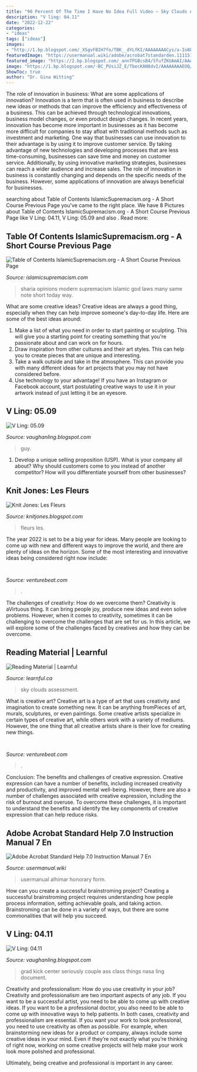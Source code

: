 ```yaml
---
title: "90 Percent Of The Time I Have No Idea Full Video ~ Sky Clouds Assessment"
description: "V ling: 04.11"
date: "2022-12-22"
categories:
- "ideas"
tags: ["ideas"]
images:
- "http://1.bp.blogspot.com/_X5gvFBIH7fo/TBK__dYLfKI/AAAAAAAACys/a-Io8LAWKU8/s1600/IMG_2592.JPG"
featuredImage: "https://usermanual.wiki/adobe/acrobat7standarden.1111513595-User-Guide-Page-1.png"
featured_image: "https://2.bp.blogspot.com/_annTPGBcsB4/SfufZKUAmAI/AAAAAAAABy8/-U_n7LiNK34/s400/guy.jpg"
image: "https://1.bp.blogspot.com/-BC_PUsiJZ_E/TbecKAN8dvI/AAAAAAAAEOQ/JpgJOgRrwoY/s320/IMGP7998.JPG"
ShowToc: true
author: "Dr. Gina Witting"
---
```



The role of innovation in business: What are some applications of innovation?
Innovation is a term that is often used in business to describe new ideas or methods that can improve the efficiency and effectiveness of a business. This can be achieved through technological innovations, business model changes, or even product design changes. In recent years, innovation has become more important in businesses as it has become more difficult for companies to stay afloat with traditional methods such as investment and marketing. One way that businesses can use innovation to their advantage is by using it to improve customer service. By taking advantage of new technologies and developing processes that are less time-consuming, businesses can save time and money on customer service. Additionally, by using innovative marketing strategies, businesses can reach a wider audience and increase sales. The role of innovation in business is constantly changing and depends on the specific needs of the business. However, some applications of innovation are always beneficial for businesses.

	

		
searching about Table of Contents IslamicSupremacism.org - A Short Course Previous Page you've came to the right place. We have 8 Pictures about Table of Contents IslamicSupremacism.org - A Short Course Previous Page like V Ling: 04.11, V Ling: 05.09 and also . Read more:
		
    
## Table Of Contents IslamicSupremacism.org - A Short Course Previous Page

<img loading=lazy src="http://islamicsupremacism.com/47_Modern_Jurists_&amp;_Sharia_Scholars_Opinions_on_IS&amp;J_files/pastedGraphic_1.png" onerror="this.onerror=null;this.src='https://tse3.mm.bing.net/th?id=OIP.jgEkr4nKTe6t0OdGo-vaZQAAAA&amp;pid=15.1';" alt="Table of Contents IslamicSupremacism.org - A Short Course Previous Page">

_Source: islamicsupremacism.com_

>sharia opinions modern supremacism islamic god laws many same note short today way. 

	

What are some creative ideas?
Creative ideas are always a good thing, especially when they can help improve someone's day-to-day life. Here are some of the best ideas around: 
1. Make a list of what you need in order to start painting or sculpting. This will give you a starting point for creating something that you're passionate about and can work on for hours. 
2. Draw inspiration from other cultures and their art styles. This can help you to create pieces that are unique and interesting. 
3. Take a walk outside and take in the atmosphere. This can provide you with many different ideas for art projects that you may not have considered before. 
4. Use technology to your advantage! If you have an Instagram or Facebook account, start postulating creative ways to use it in your artwork instead of just letting it be an eyesore.

    
## V Ling: 05.09

<img loading=lazy src="https://2.bp.blogspot.com/_annTPGBcsB4/SfufZKUAmAI/AAAAAAAABy8/-U_n7LiNK34/s400/guy.jpg" onerror="this.onerror=null;this.src='https://tse2.mm.bing.net/th?id=OIP.YIKbWm4cKK_m2tTEIvudWQHaK5&amp;pid=15.1';" alt="V Ling: 05.09">

_Source: vaughanling.blogspot.com_

>guy. 

	

1. Develop a unique selling proposition (USP). What is your company all about? Why should customers come to you instead of another competitor? How will you differentiate yourself from other businesses? 

    
## Knit Jones: Les Fleurs

<img loading=lazy src="http://1.bp.blogspot.com/_X5gvFBIH7fo/TBK__dYLfKI/AAAAAAAACys/a-Io8LAWKU8/s1600/IMG_2592.JPG" onerror="this.onerror=null;this.src='https://tse4.mm.bing.net/th?id=OIP.DyKaxldZ5OQXQaR7ie-UXQHaLG&amp;pid=15.1';" alt="Knit Jones: Les Fleurs">

_Source: knitjones.blogspot.com_

>fleurs les. 

	

The year 2022 is set to be a big year for ideas. Many people are looking to come up with new and different ways to improve the world, and there are plenty of ideas on the horizon. Some of the most interesting and innovative ideas being considered right now include: 

    
## 

<img loading=lazy src="https://venturebeat.com/wp-content/uploads/2018/08/Anki_Vector_Bookshelf.jpg?w=800" onerror="this.onerror=null;this.src='https://tse1.mm.bing.net/th?id=OIP.V-e___x0vKYQ7zf0OOf4vAHaE7&amp;pid=15.1';" alt="">

_Source: venturebeat.com_

>. 

	

The challenges of creativity: How do we overcome them?
Creativity is aVirtuous thing. It can bring people joy, produce new ideas and even solve problems. However, when it comes to creativity, sometimes it can be challenging to overcome the challenges that are set for us. In this article, we will explore some of the challenges faced by creatives and how they can be overcome.

    
## Reading Material | Learnful

<img loading=lazy src="https://learnful.ca/sites/default/files/styles/xxl/public/up/para/field-image/2020-11/230/photo-1531147646552-1eec68116469.jpeg?itok=5g7GPC_Z" onerror="this.onerror=null;this.src='https://tse3.mm.bing.net/th?id=OIP.ftDOc1WqDpBxBtVJB8VNJAHaE8&amp;pid=15.1';" alt="Reading Material | Learnful">

_Source: learnful.ca_

>sky clouds assessment. 

	

What is creative art?
Creative art is a type of art that uses creativity and imagination to create something new. It can be anything fromPieces of art, murals, sculptures, or even paintings. Some creative artists specialize in certain types of creative art, while others work with a variety of mediums. However, the one thing that all creative artists share is their love for creating new things.

    
## 

<img loading=lazy src="https://venturebeat.com/wp-content/uploads/2018/06/img_20180601_110141.jpg?w=800" onerror="this.onerror=null;this.src='https://tse3.mm.bing.net/th?id=OIP.0csP9rh3WBRlHZI_jCSH9QHaFj&amp;pid=15.1';" alt="">

_Source: venturebeat.com_

>. 

	

Conclusion: The benefits and challenges of creative expression.
Creative expression can have a number of benefits, including increased creativity and productivity, and improved mental well-being. However, there are also a number of challenges associated with creative expression, including the risk of burnout and overuse. To overcome these challenges, it is important to understand the benefits and identify the key components of creative expression that can help reduce risks.

    
## Adobe Acrobat Standard Help 7.0 Instruction Manual 7 En

<img loading=lazy src="https://usermanual.wiki/adobe/acrobat7standarden.1111513595-User-Guide-Page-1.png" onerror="this.onerror=null;this.src='https://tse3.mm.bing.net/th?id=OIP.fmkXnFcWx962l9DAyx57eQHaGt&amp;pid=15.1';" alt="Adobe Acrobat Standard Help 7.0 Instruction Manual 7 En">

_Source: usermanual.wiki_

>usermanual alhimar honorary form. 

	

How can you create a successful brainstroming project?
Creating a successful brainstroming project requires understanding how people process information, setting achievable goals, and taking action. Brainstroming can be done in a variety of ways, but there are some commonalities that will help you succeed.

    
## V Ling: 04.11

<img loading=lazy src="https://1.bp.blogspot.com/-BC_PUsiJZ_E/TbecKAN8dvI/AAAAAAAAEOQ/JpgJOgRrwoY/s320/IMGP7998.JPG" onerror="this.onerror=null;this.src='https://tse4.mm.bing.net/th?id=OIP.Sl2dW8bQemdx1iV1qFJthgAAAA&amp;pid=15.1';" alt="V Ling: 04.11">

_Source: vaughanling.blogspot.com_

>grad kick center seriously couple ass class things nasa ling document. 

	

Creativity and professionalism: How do you use creativity in your job?
Creativity and professionalism are two important aspects of any job. If you want to be a successful artist, you need to be able to come up with creative ideas. If you want to be a professional doctor, you also need to be able to come up with innovative ways to help patients. In both cases, creativity and professionalism are essential.
If you want your work to look professional, you need to use creativity as often as possible. For example, when brainstorming new ideas for a product or company, always include some creative ideas in your mind. Even if they’re not exactly what you’re thinking of right now, working on some creative projects will help make your work look more polished and professional.

Ultimately, being creative and professional is important in any career.

